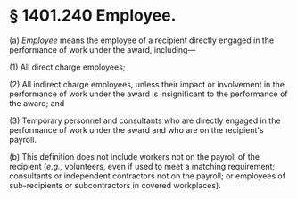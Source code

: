 # § 1401.240   Employee.

(a) *Employee* means the employee of a recipient directly engaged in the performance of work under the award, including—


(1) All direct charge employees;


(2) All indirect charge employees, unless their impact or involvement in the performance of work under the award is insignificant to the performance of the award; and


(3) Temporary personnel and consultants who are directly engaged in the performance of work under the award and who are on the recipient's payroll.


(b) This definition does not include workers not on the payroll of the recipient (*e.g.,* volunteers, even if used to meet a matching requirement; consultants or independent contractors not on the payroll; or employees of sub-recipients or subcontractors in covered workplaces).




